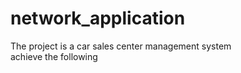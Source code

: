 # network_application

The project is a car sales center management system</br>
achieve the following
